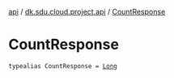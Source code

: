 [api](../index.md) / [dk.sdu.cloud.project.api](index.md) / [CountResponse](./-count-response.md)

# CountResponse

`typealias CountResponse = `[`Long`](https://kotlinlang.org/api/latest/jvm/stdlib/kotlin/-long/index.html)